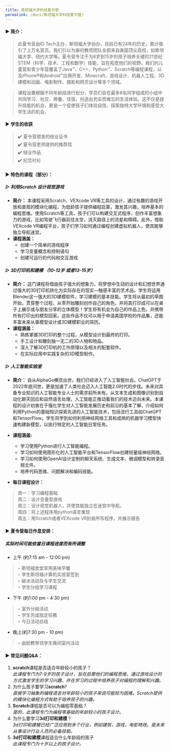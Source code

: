 ```yaml
---
title: 斯坦福大学科技夏令营
permalink: /docs/斯坦福大学科技夏令营/
---
```


#### ▶︎ 简介： 
>此夏令营由ID Tech主办，斯坦福大学协办，目前已有24年的历史，累计吸引了上万名营员。我们引以为豪的教师团队全部来自美国顶尖高校，如斯坦福大学、纽约大学等。夏令营专注于为8岁到15岁的孩子培养关键的21世纪STEM（科学、技术、工程和数学）技能，旨在拓宽他们的视野。我们的儿童营和青少年营覆盖了Java™、C++、Python™、Scratch等编程课程，以及iPhone®和Android™应用开发、Minecraft、游戏设计、机器人工程、3D建模和动画、电影制作、摄影和网页设计等多个领域。

>课程设置根据不同年龄段进行划分，学员们会在最多8名同学组成的小组中共同学习、社交、用餐、住宿，创造出充实而难忘的生活体验。这不仅是提升技能的机会，更是一个促使孩子们体验自信、探索独特大学环境和感受大学生活的机会。

#### ▶︎ 学生的收获
> ✔️ 夏令营颁发的结业证书<br>
> ✔️ 夏令营老师提供的推荐信<br>
> ✔️ 结业作品<br>
> ✔️ 纪念衬衫<br>


#### ▶︎ 特色的课程（部分）：
##### **▻ 利用Scratch 设计视觉游戏**
* **简介：** 本课程采用Scratch、VEXcode VR等工具的设计，通过有趣的游戏开放和直观的模块化编程，为低龄孩子提供编程启蒙，激发其兴趣，培养基本的编程思维。使用Scratch等工具，孩子们可以构建交互式程序，创作丰富想象力的游戏，比如驾驶飞行器前往太空，消灭路径上的流星和障碍。此外，借助VEXcode VR编程平台，孩子们学习如何通过编程创建虚拟机器人，使其能够独立导航迷宫。
* **课程涵盖：** 
  * 创建一个简单的游戏程序
  * 学习变量概念和控制语句
  * 创建可运行的代码和交互游戏
  

##### **▻ 3D打印机和建模 （10-12岁 或者13-15岁）**
* **简介：** 这门课程将借由孩子强大的想象力，将梦想中生动的设计和幻想世界通过强大的3D打印机转化为实际存在的现实—触感丰富的艺术品。学生将运用Blender这一强大的3D建模软件，学习建模的基本技能。学生将从最初的草图开始，贯穿整个过程，从零开始雕刻创作自己的角色，并将其打印成可以在桌子上展示或与朋友分享的立体模型！学生将有机会为自己的作品上色，并携带所有打印出的模型回家。这些作品不仅可以用于申请美国学校的作品集，还能丰富未来从事模型设计或3D建模职业的简历。
* **课程涵盖：**
  * 熟练掌握3D打印的整个过程，从模型设计到最终的打印。 
  * 手工设计和雕刻独一无二的3D人物和物品。 
  * 深入了解3D打印机的工作原理以及相关的配套软件。 
  * 在实际应用中实践复杂的3D模型制作。

##### **▻ 人工智能实验室**
* **简介：** 自从AlphaGo横空出世，我们已经进入了人工智能社会。ChatGPT于2022年底问世，更是加速了人类社会迈入人工智能2.0时代的步伐。未来对具备专业知识的人工智能专业人士的需求前所未有。从文本生成和图像识别到自动化聊天回应和自然语言处理，人工智能正推动着我们的技术迈向未来。本课程的设计初衷在于强化学生对人工智能发展历史和前沿的基本了解，介绍如何利用Python的基础知识探索先进的人工智能技术，包括流行工具如ChatGPT和TensorFlow。学生将学到如何利用神经网络工具和成熟的机器学习模型快速构建新模型，以执行特定的人工智能日常任务。
* **课程涵盖:**
  * 学习使用Python进行人工智能编程。
  * 学习如何使用图形化的人工智能平台和TensorFlow创建轻量级神经网络。 
  * 学习如何使用OpenAI设计定制的聊天系统、生成文本、微调模型和转录音频文件。
  * 培养代码思维、问题解决和编码技能。

* **每日课程设计：**
>周一：学习编程基础<br>
>周二：设计变量型游戏<br>
>周三：设计视觉机器人，并使其能独立在迷宫中导航。<br>
>周四：将上述程序用python语言重现<br>
>周五：用Scratch或者VEXcode VR封装所写程序，并展示报告<br>


#### ▶︎ 夏令营每日作息安排：
##### *实际时间可能依當日课程进度而有所调整*
* 上午 (約7:15 am - 12:00 pm)
> ‣ 斯坦福食堂享用美味早餐<br>
> ‣ 学生斯坦福计算机实验室签到<br>
> ‣ 破冰活动及与学生交流<br>
> ‣ 学生分组学习课程<br>

* 下午 (約1:00 pm - 4:30 pm)
> ‣ 室外分組活动<br>
> ‣ 学生完成指定任務<br>
> ‣ 今日活动总结 <br>

* 晚上(約7:30 pm - 10 pm)
> ‣ 由助教带领学生晚间室内活动<br>


#### ▶︎ 常见问题Q&A： 
1. **scratch**课程是否适合年龄较小的孩子？<br>
*此课程专门为7-9岁的孩子设计，旨在启蒙他们的编程思维，通过游戏设计的方式激发学生的学习兴趣，并在学习的过程中培养孩子对编程的理解和兴趣。*
2. 为什么孩子要学习**scratch**?<br>
*直接学习抽象的编程语言对年龄较小的孩子来说可能较为困难。Scratch提供的模块化编程方式有助于培养孩子的兴趣。*
3. **Scratch**课程是否可以为编程零基础？<br>
*是的，此课程专门为编程零基础的年龄较小的孩子设计。*
4. 为什么要学习**3d打印和建模**？<br>
*3d打印和建模已经广泛应用到多个行业，例如建筑，游戏，电影特效。是未来从事设计行业人员的必备技能。* 
5. **3d打印和建模**课程适合什么年龄段的孩子<br>
*此课程专门为十岁以上的孩子设计。* 
